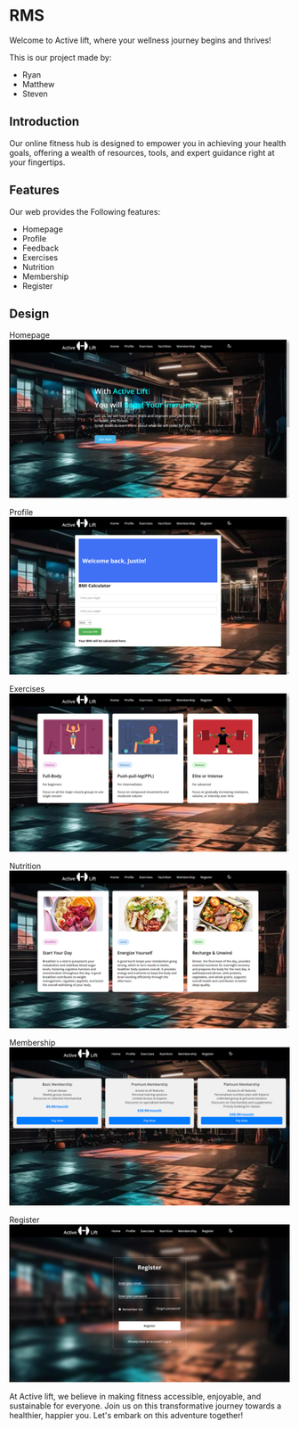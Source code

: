 # RMS

Welcome to Active lift, where your wellness journey begins and thrives! 

This is our project made by:
<ul>
    <li>Ryan</li>
    <li>Matthew</li>
    <li>Steven</li>
</ul>

## Introduction

Our online fitness hub is designed to empower you in achieving your health goals, offering a wealth of resources, tools, and expert guidance right at your fingertips.

## Features

Our web provides the Following features:
<ul>
    <li>Homepage</li>  
    <li>Profile </li>
    <li>Feedback</li>
    <li>Exercises</li>
    <li>Nutrition</li>
    <li>Membership</li>
    <li>Register</li>
</ul>

## Design
Homepage
<img src="images/Homepage.png">

Profile
<img src="images/ProfilePage.png">

Exercises
<img src="images/ExercisesPage.png">

Nutrition
<img src="images/NutritionPage.png">

Membership
<img src="images/MemebershipPAge.png">

Register
<img src="images/RegisterPage.png">

At Active lift, we believe in making fitness accessible, enjoyable, and sustainable for everyone. Join us on this transformative journey towards a healthier, happier you. Let's embark on this adventure together!


